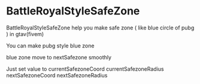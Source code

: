 # BattleRoyalStyleSafeZone
BattleRoyalStyleSafeZone help you make safe zone ( like blue circle of pubg ) in gtav(fivem)

You can make pubg style blue zone

blue zone move to nextSafezone smoothly





Just set value to 
currentSafezoneCoord
currentSafezoneRadius
nextSafezoneCoord
nextSafezoneRadius
